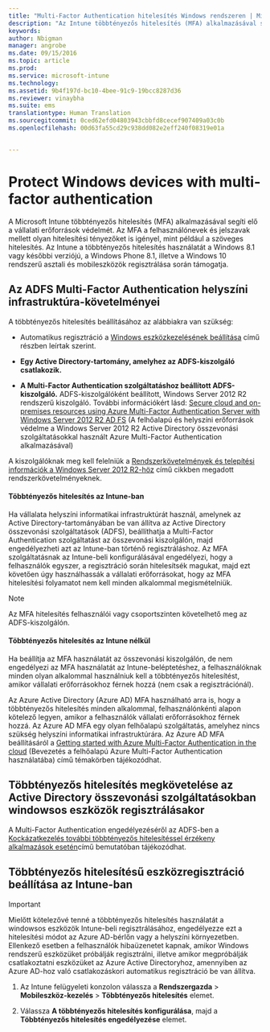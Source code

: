 ```yaml
---
title: "Multi-Factor Authentication hitelesítés Windows rendszeren | Microsoft Intune"
description: "Az Intune többtényezős hitelesítés (MFA) alkalmazásával segíti elő a vállalati erőforrások védelmét."
keywords: 
author: Nbigman
manager: angrobe
ms.date: 09/15/2016
ms.topic: article
ms.prod: 
ms.service: microsoft-intune
ms.technology: 
ms.assetid: 9b4f197d-bc10-4bee-91c9-19bcc8287d36
ms.reviewer: vinaybha
ms.suite: ems
translationtype: Human Translation
ms.sourcegitcommit: 0ced62efd04803943cbbfd8cecef907409a03c0b
ms.openlocfilehash: 00d63fa55cd29c938dd082e2eff240f08319e01a


---
```


# Protect Windows devices with multi-factor authentication
A Microsoft Intune többtényezős hitelesítés (MFA) alkalmazásával segíti elő a vállalati erőforrások védelmét. Az MFA a felhasználónevek és jelszavak mellett olyan hitelesítési tényezőket is igényel, mint például a szöveges hitelesítés. Az Intune a többtényezős hitelesítés használatát a Windows 8.1 vagy későbbi verziójú, a Windows Phone 8.1, illetve a Windows 10 rendszerű asztali és mobileszközök regisztrálása során támogatja.

## Az ADFS Multi-Factor Authentication helyszíni infrastruktúra-követelményei
A többtényezős hitelesítés beállításához az alábbiakra van szükség:

-   Automatikus regisztráció a [Windows eszközkezelésének beállítása](set-up-windows-device-management-with-microsoft-intune.md) című részben leírtak szerint.
-   **Egy Active Directory-tartomány, amelyhez az ADFS-kiszolgáló csatlakozik.**

-   **A Multi-Factor Authentication szolgáltatáshoz beállított ADFS-kiszolgáló.** ADFS-kiszolgálóként beállított, Windows Server 2012 R2 rendszerű kiszolgáló. További információkért lásd: [Secure cloud and on-premises resources using Azure Multi-Factor Authentication Server with Windows Server 2012 R2 AD FS](https://azure.microsoft.com/en-us/documentation/articles/multi-factor-authentication-get-started-adfs-w2k12/) (A felhőalapú és helyszíni erőforrások védelme a Windows Server 2012 R2 Active Directory összevonási szolgáltatásokkal használt Azure Multi-Factor Authentication alkalmazásával)

A kiszolgálóknak meg kell felelniük a [Rendszerkövetelmények és telepítési információk a Windows Server 2012 R2-höz](http://technet.microsoft.com/library/dn303418.aspx) című cikkben megadott rendszerkövetelményeknek.

 


#### Többtényezős hitelesítés az Intune-ban
Ha vállalata helyszíni informatikai infrastruktúrát használ, amelynek az Active Directory-tartományában be van állítva az Active Directory összevonási szolgáltatások (ADFS), beállíthatja a Multi-Factor Authentication szolgáltatást az összevonási kiszolgálón, majd engedélyezheti azt az Intune-ban történő regisztráláshoz. Az MFA szolgáltatásnak az Intune-beli konfigurálásával engedélyezi, hogy a felhasználók egyszer, a regisztráció során hitelesítsék magukat, majd ezt követően úgy használhassák a vállalati erőforrásokat, hogy az MFA hitelesítési folyamatot nem kell minden alkalommal megismételniük.

>[!NOTE]
>Az MFA hitelesítés felhasználói vagy csoportszinten követelhető meg az ADFS-kiszolgálón.  

#### Többtényezős hitelesítés az Intune nélkül
Ha beállítja az MFA használatát az összevonási kiszolgálón, de nem engedélyezi az MFA használatát az Intune-beléptetéshez, a felhasználóknak minden olyan alkalommal használniuk kell a többtényezős hitelesítést, amikor vállalati erőforrásokhoz férnek hozzá (nem csak a regisztrációnál).

Az Azure Active Directory (Azure AD) MFA használható arra is, hogy a többtényezős hitelesítés minden alkalommal, felhasználónkénti alapon kötelező legyen, amikor a felhasználók vállalati erőforrásokhoz férnek hozzá. Az Azure AD MFA egy olyan felhőalapú szolgáltatás, amelyhez nincs szükség helyszíni informatikai infrastruktúrára. Az Azure AD MFA beállításáról a [Getting started with Azure Multi-Factor Authentication in the cloud](https://azure.microsoft.com/en-us/documentation/articles/multi-factor-authentication-get-started-cloud/) (Bevezetés a felhőalapú Azure Multi-Factor Authentication használatába) című témakörben tájékozódhat.

## Többtényezős hitelesítés megkövetelése az Active Directory összevonási szolgáltatásokban windowsos eszközök regisztrálásakor
A Multi-Factor Authentication engedélyezéséről az ADFS-ben a [Kockázatkezelés további többtényezős hitelesítéssel érzékeny alkalmazások esetén](http://technet.microsoft.com/library/dn280949.aspx)című bemutatóban tájékozódhat.

## Többtényezős hitelesítésű eszközregisztráció beállítása az Intune-ban
>[!Important]  
>Mielőtt kötelezővé tenné a többtényezős hitelesítés használatát a windowsos eszközök Intune-beli regisztrálásához, engedélyezze ezt a hitelesítési módot az Azure AD-bérlőn vagy a helyszíni környezetben. Ellenkező esetben a felhasználók hibaüzenetet kapnak, amikor Windows rendszerű eszközüket próbálják regisztrálni, illetve amikor megpróbálják csatlakoztatni eszközüket az Azure Active Directoryhoz, amennyiben az Azure AD-hoz való csatlakozáskori automatikus regisztráció be van állítva.

1.  Az Intune felügyeleti konzolon válassza a **Rendszergazda** &gt; **Mobileszköz-kezelés** &gt; **Többtényezős hitelesítés** elemet.

2.  Válassza **A többtényezős hitelesítés konfigurálása**, majd a **Többtényezős hitelesítés engedélyezése** elemet.



<!--HONumber=Sep16_HO3-->


